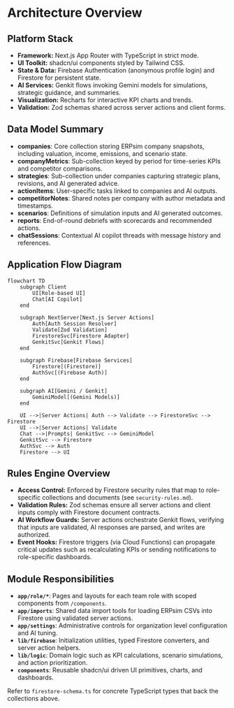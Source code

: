 # Architecture Overview

## Platform Stack
- **Framework:** Next.js App Router with TypeScript in strict mode.
- **UI Toolkit:** shadcn/ui components styled by Tailwind CSS.
- **State & Data:** Firebase Authentication (anonymous profile login) and Firestore for persistent state.
- **AI Services:** Genkit flows invoking Gemini models for simulations, strategic guidance, and summaries.
- **Visualization:** Recharts for interactive KPI charts and trends.
- **Validation:** Zod schemas shared across server actions and client forms.

## Data Model Summary
- **companies**: Core collection storing ERPsim company snapshots, including valuation, income, emissions, and scenario state.
- **companyMetrics**: Sub-collection keyed by period for time-series KPIs and competitor comparisons.
- **strategies**: Sub-collection under companies capturing strategic plans, revisions, and AI generated advice.
- **actionItems**: User-specific tasks linked to companies and AI outputs.
- **competitorNotes**: Shared notes per company with author metadata and timestamps.
- **scenarios**: Definitions of simulation inputs and AI generated outcomes.
- **reports**: End-of-round debriefs with scorecards and recommended actions.
- **chatSessions**: Contextual AI copilot threads with message history and references.

## Application Flow Diagram
```mermaid
flowchart TD
    subgraph Client
        UI[Role-based UI]
        Chat[AI Copilot]
    end

    subgraph NextServer[Next.js Server Actions]
        Auth[Auth Session Resolver]
        Validate[Zod Validation]
        FirestoreSvc[Firestore Adapter]
        GenkitSvc[Genkit Flows]
    end

    subgraph Firebase[Firebase Services]
        Firestore[(Firestore)]
        AuthSvc[(Firebase Auth)]
    end

    subgraph AI[Gemini / Genkit]
        GeminiModel[(Gemini Models)]
    end

    UI -->|Server Actions| Auth --> Validate --> FirestoreSvc --> Firestore
    UI -->|Server Actions| Validate
    Chat -->|Prompts| GenkitSvc --> GeminiModel
    GenkitSvc --> Firestore
    AuthSvc --> Auth
    Firestore --> UI
```

## Rules Engine Overview
- **Access Control:** Enforced by Firestore security rules that map to role-specific collections and documents (see `security-rules.md`).
- **Validation Rules:** Zod schemas ensure all server actions and client inputs comply with Firestore document contracts.
- **AI Workflow Guards:** Server actions orchestrate Genkit flows, verifying that inputs are validated, AI responses are parsed, and writes are authorized.
- **Event Hooks:** Firestore triggers (via Cloud Functions) can propagate critical updates such as recalculating KPIs or sending notifications to role-specific dashboards.

## Module Responsibilities
- **`app/role/*`**: Pages and layouts for each team role with scoped components from `/components`.
- **`app/imports`**: Shared data import tools for loading ERPsim CSVs into Firestore using validated server actions.
- **`app/settings`**: Administrative controls for organization level configuration and AI tuning.
- **`lib/firebase`**: Initialization utilities, typed Firestore converters, and server action helpers.
- **`lib/logic`**: Domain logic such as KPI calculations, scenario simulations, and action prioritization.
- **`components`**: Reusable shadcn/ui driven UI primitives, charts, and dashboards.

Refer to `firestore-schema.ts` for concrete TypeScript types that back the collections above.
